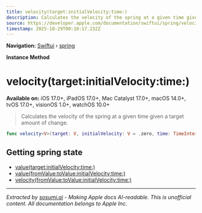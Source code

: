 ```yaml
---
title: velocity(target:initialVelocity:time:)
description: Calculates the velocity of the spring at a given time given a target amount of change.
source: https://developer.apple.com/documentation/swiftui/spring/velocity(target:initialvelocity:time:)
timestamp: 2025-10-29T00:10:17.232Z
---
```


**Navigation:** [Swiftui](/documentation/swiftui) › [spring](/documentation/swiftui/spring)

**Instance Method**

# velocity(target:initialVelocity:time:)

**Available on:** iOS 17.0+, iPadOS 17.0+, Mac Catalyst 17.0+, macOS 14.0+, tvOS 17.0+, visionOS 1.0+, watchOS 10.0+

> Calculates the velocity of the spring at a given time given a target amount of change.

```swift
func velocity<V>(target: V, initialVelocity: V = .zero, time: TimeInterval) -> V where V : VectorArithmetic
```

## Getting spring state

- [value(target:initialVelocity:time:)](/documentation/swiftui/spring/value(target:initialvelocity:time:))
- [value(fromValue:toValue:initialVelocity:time:)](/documentation/swiftui/spring/value(fromvalue:tovalue:initialvelocity:time:))
- [velocity(fromValue:toValue:initialVelocity:time:)](/documentation/swiftui/spring/velocity(fromvalue:tovalue:initialvelocity:time:))

---

*Extracted by [sosumi.ai](https://sosumi.ai) - Making Apple docs AI-readable.*
*This is unofficial content. All documentation belongs to Apple Inc.*
